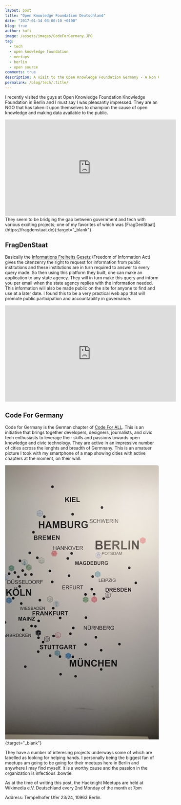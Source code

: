 ```yaml
---
layout: post
title: "Open Knowledge Foundation Deutschland"
date: "2017-01-14 03:00:10 +0100"
blog: true
author: kofi
image: /assets/images/CodeForGermany.JPG
tag:
  - tech
  - open knowledge foundation
  - meetups
  - berlin
  - open source
comments: true
description: A visit to the Open Knowledge Foundation Germany - A Non Governmental Organization making great strides in using tech to promote civic participation in governance and the availability of data to the populace.
permalink: /blog/tech/:title/
---
```


I recently visited the guys at Open Knowledge Foundation Knowledge Foundation in Berlin and I must say I was pleasantly impressed. They are an NGO that has taken it upon themselves to champion the cause of open knowledge and making data available to the public.
<iframe width="560" height="315" src="https://www.youtube.com/embed/TQjZHRa5_78" frameborder="0" allowfullscreen></iframe>
They seem to be  bridging the gap between government and tech with various exciting projects; one of my favorites of which was [FragDenStaat](https://fragdenstaat.de){:target="_blank"}

## FragDenStaat

Basically the [Informations Freiheits Gesetz](https://www.gesetze-im-internet.de/ifg/BJNR272200005.html) (Freedom of Information Act) gives the citenzenry the right to request for information from public institutions and these institutions are in turn required to answer to every query made. So then using this platform they built, one can make an application to any state agency. They will in turn make this query and inform you per email when the state agency replies with the information needed. This information will also be made public on the site for anyone to find and use at a later date. I found this to be a very practical web app that will promote public participation and accountability in governance.

<iframe width="560" height="315" src="https://www.youtube.com/embed/SJx2oEKl6WA" frameborder="0" allowfullscreen></iframe>

## Code For Germany

Code for Germany is the German chapter of [Code For ALL](https://codeforall.org). This is an initiative that brings together developers, designers, journalists, and civic tech enthusiasts to leverage their skills and passions towards open knowledge and civic technology. They are active in an impressive number of cities across the lenghts and breadth of Germnany. This is an amatuer picture I took with my smartphone of a map showing cities with active chapters at the moment, on their wall.

[![Map showing Code For Germany locations](/assets/images/CodeForGermany.JPG)](http://codefor.de){:target="_blank"}


They have a number of interesing projects underways some of which are labelled as looking for helping hands. I personally being the biggest fan of meetups am going to be going for their meetups here in Berlin and anywhere I may find myself. It is a worthy cause and the passion in the organization is infectious :bowtie:

As at the time of writing this post, the Hacknight Meetups are held at Wikimedia e.V. Deutschland every 2nd Monday of the month at 7pm

Address:  Tempelhofer Ufer 23/24,
          10963 Berlin.
